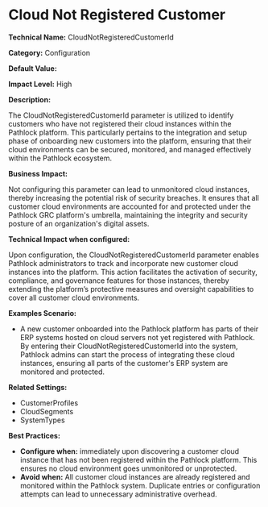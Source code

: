 # Cloud Not Registered Customer

**Technical Name:** CloudNotRegisteredCustomerId

**Category:** Configuration

**Default Value:**

**Impact Level:** High

**Description:** 

The CloudNotRegisteredCustomerId parameter is utilized to identify customers who have not registered their cloud instances within the Pathlock platform. This particularly pertains to the integration and setup phase of onboarding new customers into the platform, ensuring that their cloud environments can be secured, monitored, and managed effectively within the Pathlock ecosystem.

**Business Impact:**

Not configuring this parameter can lead to unmonitored cloud instances, thereby increasing the potential risk of security breaches. It ensures that all customer cloud environments are accounted for and protected under the Pathlock GRC platform's umbrella, maintaining the integrity and security posture of an organization's digital assets.

**Technical Impact when configured:**

Upon configuration, the CloudNotRegisteredCustomerId parameter enables Pathlock administrators to track and incorporate new customer cloud instances into the platform. This action facilitates the activation of security, compliance, and governance features for those instances, thereby extending the platform’s protective measures and oversight capabilities to cover all customer cloud environments.

**Examples Scenario:**

- A new customer onboarded into the Pathlock platform has parts of their ERP systems hosted on cloud servers not yet registered with Pathlock. By entering their CloudNotRegisteredCustomerId into the system, Pathlock admins can start the process of integrating these cloud instances, ensuring all parts of the customer's ERP system are monitored and protected.

**Related Settings:**

- CustomerProfiles
- CloudSegments
- SystemTypes

**Best Practices:** 
- **Configure when:** immediately upon discovering a customer cloud instance that has not been registered within the Pathlock platform. This ensures no cloud environment goes unmonitored or unprotected.
- **Avoid when:** All customer cloud instances are already registered and monitored within the Pathlock system. Duplicate entries or configuration attempts can lead to unnecessary administrative overhead.